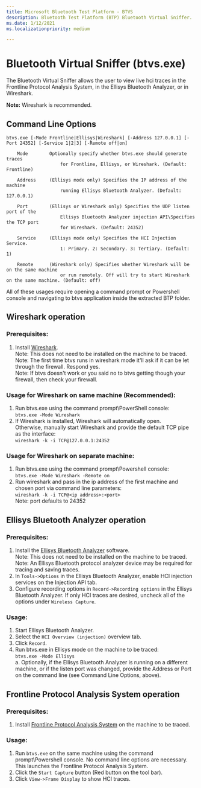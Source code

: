 ```yaml
---
title: Microsoft Bluetooth Test Platform - BTVS
description: Bluetooth Test Platform (BTP) Bluetooth Virtual Sniffer.
ms.date: 1/12/2021
ms.localizationpriority: medium

---
```

# Bluetooth Virtual Sniffer (btvs.exe)

The Bluetooth Virtual Sniffer allows the user to view live hci traces in the
Frontline Protocol Analysis System, in the Ellisys Bluetooth Analyzer, or in Wireshark.

**Note:** Wireshark is recommended.

## Command Line Options
```
btvs.exe [-Mode Frontline|Ellisys|Wireshark] [-Address 127.0.0.1] [-Port 24352] [-Service 1|2|3] [-Remote off|on]

    Mode        Optionally specify whether btvs.exe should generate traces
                    for Frontline, Ellisys, or Wireshark. (Default: Frontline)

    Address     (Ellisys mode only) Specifies the IP address of the machine
                    running Ellisys Bluetooth Analyzer. (Default: 127.0.0.1)

    Port        (Ellisys or Wireshark only) Specifies the UDP listen port of the
                    Ellisys Bluetooth Analyzer injection API\Specifies the TCP port
                    for Wireshark. (Default: 24352)

    Service     (Ellisys mode only) Specifies the HCI Injection Service.
                    1: Primary. 2: Secondary. 3: Tertiary. (Default: 1)

    Remote      (Wireshark only) Specifies whether Wireshark will be on the same machine
                    or run remotely. Off will try to start Wireshark on the same machine. (Default: off)
```
All of these usages require opening a command prompt or Powershell console and navigating to btvs application inside the extracted BTP folder.

## Wireshark operation

### Prerequisites:
1. Install [Wireshark](https://www.wireshark.org/).  
    Note: This does not need to be installed on the machine to be traced.  
    Note: The first time btvs runs in wireshark mode it'll ask if it can be let through the firewall. Respond yes.  
    Note: If btvs doesn't work or you said no to btvs getting though your firewall, then check your firewall.

### Usage for Wireshark on same machine (Recommended):
1. Run btvs.exe using the command prompt\PowerShell console:  
    `btvs.exe -Mode Wireshark`
2. If Wireshark is installed, Wireshark will automatically open.  
    Otherwise, manually start Wireshark and provide the default TCP pipe as the interface:  
    `wireshark -k -i TCP@127.0.0.1:24352`
### Usage for Wireshark on separate machine:
1. Run btvs.exe using the command prompt\Powershell console:  
    `btvs.exe -Mode Wireshark -Remote on`
2. Run wireshark and pass in the ip address of the first machine and chosen port via command line parameters:  
    `wireshark -k -i TCP@<ip address>:<port>`  
    Note: port defaults to 24352

## Ellisys Bluetooth Analyzer operation

### Prerequisites:
1. Install the [Ellisys Bluetooth Analyzer](http://www.ellisys.com/) software.  
    Note: This does not need to be installed on the machine to be traced.  
    Note: An Ellisys Bluetooth protocol analyzer device may be required for
        tracing and saving traces.
2. In `Tools->Options` in the Ellisys Bluetooth Analyzer, enable HCI injection
    services on the Injection API tab.
3. Configure recording options in `Record->Recording options` in the Ellisys
    Bluetooth Analyzer. If only HCI traces are desired, uncheck all of the
    options under `Wireless Capture`.

### Usage:
1. Start Ellisys Bluetooth Analyzer.
2. Select the `HCI Overview (injection)` overview tab.
3. Click `Record`.
4. Run btvs.exe in Ellisys mode on the machine to be traced:  
    `btvs.exe -Mode Ellisys`  
    a. Optionally, if the Ellisys Bluetooth Analyzer is running on a different
        machine, or if the listen port was changed, provide the Address or Port
        on the command line (see Command Line Options, above).

## Frontline Protocol Analysis System operation

### Prerequisites:
1. Install [Frontline Protocol Analysis System](https://www.fte.com/products/ProtocolExpert.aspx) on the
    machine to be traced.

### Usage:
1. Run `btvs.exe` on the same machine using the command prompt\Powershell console. No command line options are necessary. This
    launches the Frontline Protocol Analysis System.
2. Click the `Start Capture` button (Red button on the tool bar).
3. Click `View->Frame Display` to show HCI traces.